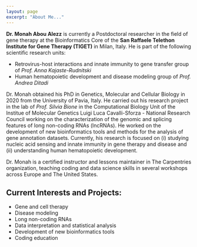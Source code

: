 ```yaml
---
layout: page
excerpt: "About Me..."
---
```


**Dr. Monah Abou Alezz** is currently a Postdoctoral researcher in the field of gene therapy at the Bioinformatics Core of the **San Raffaele Telethon Institute for Gene Therapy (TIGET)** in Milan, Italy. He is part of the following scientific research units:   
- Retrovirus-host interactions and innate immunity to gene transfer group of *Prof. Anna Kajaste-Rudnitski*
- Human hematopoietic development and disease modeling group of *Prof. Andrea Ditadi*   

Dr. Monah obtained his PhD in Genetics, Molecular and Cellular Biology in 2020 from the University of Pavia, Italy. He carried out his research project in the lab of *Prof. Silvia Bione* in the Computational Biology Unit of the Institue of Molecular Genetics Luigi Luca Cavalli-Sforza - National Research Council working on the characterization of the genomic and splicing features of long non-coding RNAs (lncRNAs). He worked on the development of new bioinformatics tools and methods for the analysis of gene annotation datasets.
Currently, his research is focused on (i) studying nucleic acid sensing and innate immunity in gene therapy and disease and (ii) understanding human hematopoietic development.


Dr. Monah is a certified instructor and lessons maintainer in The Carpentries organization, teaching coding and data science skills in several workshops across Europe and The United States.

## Current Interests and Projects:

- Gene and cell therapy
- Disease modeling
- Long non-coding RNAs
- Data interpretation and statistical analysis
- Development of new bioinformatics tools
- Coding education

